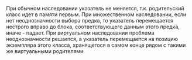 При обычном наследовании указатель не меняется, т.к. родительский класс идет в памяти первым. При множественном наследовании, если нет неоднозначности выбора предка, то указатель перемещается нестрого вправо до блока, соответствующего данным этого предка, иначе - падает. При виртуальном наследовании проблема неоднозначности решается, а указатель перемещается на позицию экземпляра этого класса, хранящегося в самом конце рядом с такими же виртуальными родителями.